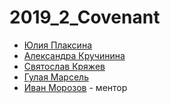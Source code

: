 # 2019_2_Covenant

* [Юлия Плаксина](https://github.com/yuliaplaksina)
* [Александра Кручинина](https://github.com/krulex98)
* [Святослав Кряжев](https://github.com/shadkain)
* [Гулая Марсель](https://github.com/Marshality)
* [Иван Морозов](https://github.com/Xatabch) - ментор
